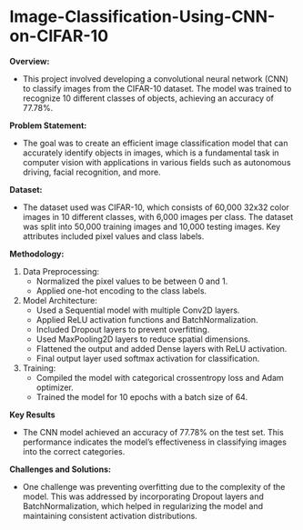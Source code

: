# Image-Classification-Using-CNN-on-CIFAR-10

**Overview:**
  - This project involved developing a convolutional neural network (CNN) to classify images from the CIFAR-10 dataset. The model was trained to recognize 10 different classes of objects, achieving an accuracy of 77.78%.

**Problem Statement:** 
  - The goal was to create an efficient image classification model that can accurately identify objects in images, which is a fundamental task in computer vision with applications in various fields such as autonomous driving, facial recognition, and more.

**Dataset:**
  - The dataset used was CIFAR-10, which consists of 60,000 32x32 color images in 10 different classes, with 6,000 images per class. The dataset was split into 50,000 training images and 10,000 testing images. Key attributes included pixel values and class labels.

**Methodology:**

1. Data Preprocessing:
    - Normalized the pixel values to be between 0 and 1.
    - Applied one-hot encoding to the class labels.
2. Model Architecture:
    - Used a Sequential model with multiple Conv2D layers.
    - Applied ReLU activation functions and BatchNormalization.
    - Included Dropout layers to prevent overfitting.
    - Used MaxPooling2D layers to reduce spatial dimensions.
    - Flattened the output and added Dense layers with ReLU activation.
    - Final output layer used softmax activation for classification.
3. Training:
    - Compiled the model with categorical crossentropy loss and Adam optimizer.
    - Trained the model for 10 epochs with a batch size of 64.

**Key Results** 
  - The CNN model achieved an accuracy of 77.78% on the test set. This performance indicates the model’s effectiveness in classifying images into the correct categories.

**Challenges and Solutions:** 
  - One challenge was preventing overfitting due to the complexity of the model. This was addressed by incorporating Dropout layers and BatchNormalization, which helped in regularizing the model and maintaining consistent activation distributions.
